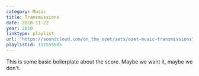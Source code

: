 ```yaml
---
category: Music
title: Transmissions
date: 2010-11-22
year: 2010
linktype: playlist
url: "https://soundcloud.com/on_the_ozet/sets/ozet-music-transmissions"
playlistid: 111555605
---
```


This is some basic boilerplate about the score.  Maybe we want it, maybe we don't.
